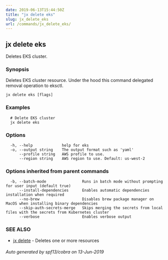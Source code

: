 ```yaml
---
date: 2019-06-13T15:44:50Z
title: "jx delete eks"
slug: jx_delete_eks
url: /commands/jx_delete_eks/
---
```

## jx delete eks

Deletes EKS cluster.

### Synopsis

Deletes EKS cluster resource. Under the hood this command delegated removal operation to eksctl.

```
jx delete eks [flags]
```

### Examples

```
  # Delete EKS cluster
  jx delete eks
```

### Options

```
  -h, --help             help for eks
  -o, --output string    The output format such as 'yaml'
      --profile string   AWS profile to use.
      --region string    AWS region to use. Default: us-west-2
```

### Options inherited from parent commands

```
  -b, --batch-mode                Runs in batch mode without prompting for user input (default true)
      --install-dependencies      Enables automatic dependencies installation when required
      --no-brew                   Disables brew package manager on MacOS when installing binary dependencies
      --skip-auth-secrets-merge   Skips merging the secrets from local files with the secrets from Kubernetes cluster
      --verbose                   Enables verbose output
```

### SEE ALSO

* [jx delete](/commands/jx_delete/)	 - Deletes one or more resources

###### Auto generated by spf13/cobra on 13-Jun-2019
